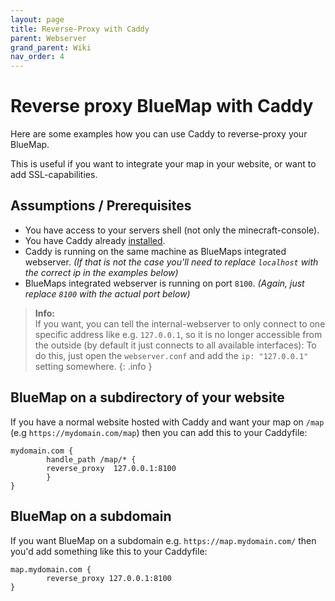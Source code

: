 ```yaml
---
layout: page
title: Reverse-Proxy with Caddy
parent: Webserver
grand_parent: Wiki
nav_order: 4
---
```


# Reverse proxy BlueMap with Caddy

Here are some examples how you can use Caddy to reverse-proxy your BlueMap.

This is useful if you want to integrate your map in your website, or want to add SSL-capabilities.

## Assumptions / Prerequisites
- You have access to your servers shell (not only the minecraft-console).
- You have Caddy already
  [installed](https://caddyserver.com/docs/install).
- Caddy is running on the same machine as BlueMaps integrated webserver. *(If that is not the case you'll need to
  replace `localhost` with the correct ip in the examples below)*
- BlueMaps integrated webserver is running on port `8100`. *(Again, just replace `8100` with the actual port below)*

> **Info:**<br>
> If you want, you can tell the internal-webserver to only connect to one specific address like e.g. `127.0.0.1`,
> so it is no longer accessible from the outside (by default it just connects to all available interfaces):
> To do this, just open the `webserver.conf` and add the `ip: "127.0.0.1"` setting somewhere.
{: .info }

## BlueMap on a subdirectory of your website
If you have a normal website hosted with Caddy and want your map on `/map` (e.g `https://mydomain.com/map`) then
you can add this to your Caddyfile:
```caddy
mydomain.com {
        handle_path /map/* {
        reverse_proxy  127.0.0.1:8100
        }
}
```

## BlueMap on a subdomain
If you want BlueMap on a subdomain e.g. `https://map.mydomain.com/` then you'd add something like this to
your Caddyfile:
```caddy
map.mydomain.com {
        reverse_proxy 127.0.0.1:8100
}
```

